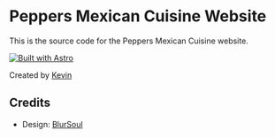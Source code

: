 # Peppers Mexican Cuisine Website

This is the source code for the Peppers Mexican Cuisine website.

[![Built with Astro](https://astro.badg.es/v2/built-with-astro/small.svg)](https://astro.build)

Created by [Kevin](https://www.kevinzc.com/)

## Credits

- Design: [BlurSoul](https://www.behance.net/BlurSoul_)
